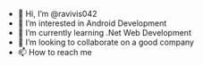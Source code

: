 - 👋 Hi, I’m @ravivis042
- 👀 I’m interested in Android Development 
- 🌱 I’m currently learning .Net Web Development
- 💞️ I’m looking to collaborate on a good company
- 📫 How to reach me 

<!---
ravivis042/ravivis042 is a ✨ special ✨ repository because its `README.md` (this file) appears on your GitHub profile.
You can click the Preview link to take a look at your changes.
--->
